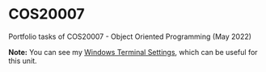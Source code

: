 # COS20007

Portfolio tasks of COS20007 - Object Oriented Programming (May 2022)

**Note:** You can see my [Windows Terminal Settings](https://github.com/luongtracducanh/Windows-Terminal-Settings), which can be useful for this unit.
